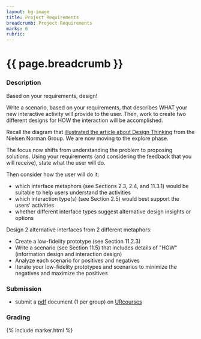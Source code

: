 ```yaml
---
layout: bg-image
title: Project Requirements
breadcrumb: Project Requirements
marks: 6
rubric:
---
```

# {{ page.breadcrumb }}

### Description

Based on your requirements, design!

Write a scenario, based on your requirements, that describes WHAT your new interactive activity will provide to the user. Then, work to create two different designs for HOW the interaction will be accomplished.

Recall the diagram that [illustrated the article about Design Thinking](https://www.nngroup.com/articles/design-thinking/) from the Nielsen Norman Group. We are now moving to the explore phase.

The focus now shifts from understanding the problem to proposing solutions.
Using your requirements (and considering the feedback that you will receive), state what the user will do.

Then consider how the user will do it:
* which interface metaphors (see Sections 2.3, 2.4, and 11.3.1) would be suitable to help users understand the activities
* which interaction type(s) (see Section 2.5) would best support the users' activities
* whether different interface types suggest alternative design insights or options

Design 2 alternative interfaces from 2 different metaphors:
* Create a low-fidelity prototype (see Section 11.2.3)
* Write a scenario (see Section 11.5) that includes details of "HOW" (information design and interaction design)
* Analyze each scenario for positives and negatives
* Iterate your low-fidelity prototypes and scenarios to minimize the negatives and maximize the positives

### Submission

* submit a [pdf](https://en.wikipedia.org/wiki/PDF) document (1 per group) on [URcourses](https://urcourses.uregina.ca/course/view.php?id=2084)

### Grading

{% include marker.html %}
